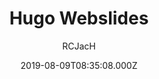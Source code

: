 ---
title: Hugo Webslides
github: https://github.com/RCJacH/hugo-webslides
demo: https://rcjach.github.io/hugo-webslides/#slide=1
author: RCJacH
ssg:
  - Hugo
cms:
  - Markdown
date: 2019-08-09T08:35:08.000Z
description: This is a Hugo template to create WebSlides presentation using markdown.
draft: true
publish_date: '2019-08-09T08:35:08Z'
update_date: '2022-02-23T15:47:33Z'
github_star: 112
github_fork: 40
---